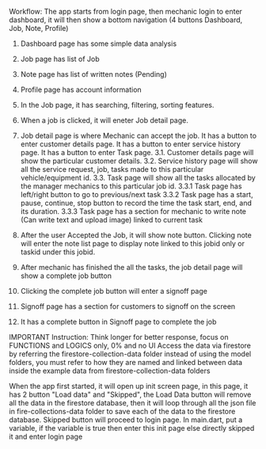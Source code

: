 Workflow:
The app starts from login page, then mechanic login to enter dashboard, it will then show a bottom navigation (4 buttons Dashboard, Job, Note, Profile)
1. Dashboard page has some simple data analysis
2. Job page has list of Job
3. Note page has list of written notes (Pending)
4. Profile page has account information

1. In the Job page, it has searching, filtering, sorting features.
2. When a job is clicked, it will eneter Job detail page. 
3. Job detail page is where Mechanic can accept the job. It has a button to enter customer details page. It has a button to enter service history page. It has a button to enter Task page.
3.1. Customer details page will show the particular customer details.
3.2. Service history page will show all the service request, job, tasks made to this particular vehicle/equipment id.
3.3. Task page will show all the tasks allocated by the manager mechanics to this particular job id.
3.3.1 Task page has left/right button to go to previous/next task
3.3.2 Task page has a start, pause, continue, stop button to record the time the task start, end, and its duration.
3.3.3 Task page has a section for mechanic to write note (Can write text and upload image) linked to current task
4. After the user Accepted the Job, it will show note button. Clicking note will enter the note list page to display note linked to this jobid only or taskid under this jobid.
5. After mechanic has finished the all the tasks, the job detail page will show a complete job button
6. Clicking the complete job button will enter a signoff page
7. Signoff page has a section for customers to signoff on the screen
8. It has a complete button in Signoff page to complete the job

IMPORTANT Instruction:
Think longer for better response, focus on FUNCTIONS and LOGICS only, 0% and no UI
Access the data via firestore by referring the firestore-collection-data folder instead of using the model folders, you must refer to how they are named and linked between data inside the example data from firestore-collection-data folders

When the app first started, it will open up init screen page, in this page, it has 2 button "Load data" and "Skipped", the Load Data button will remove all the data in the firestore database, then it will loop through all the json file in fire-collections-data folder to save each of the data to the firestore database. Skipped button will proceed to login page. In main.dart, put a variable, if the variable is true then enter this init page else directly skipped it and enter login page